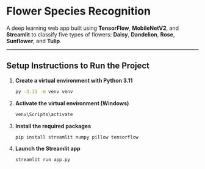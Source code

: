 
# Flower Species Recognition

A deep learning web app built using **TensorFlow**, **MobileNetV2**, and **Streamlit** to classify five types of flowers: **Daisy**, **Dandelion**, **Rose**, **Sunflower**, and **Tulip**.

---

## Setup Instructions to Run the Project



1. **Create a virtual environment with Python 3.11**

   ```bash
   py -3.11 -m venv venv
   ```

2. **Activate the virtual environment (Windows)**

   ```bash
   venv\Scripts\activate
   ```

3. **Install the required packages**

   ```bash
   pip install streamlit numpy pillow tensorflow
   ```

4. **Launch the Streamlit app**

   ```bash
   streamlit run app.py
   ```

